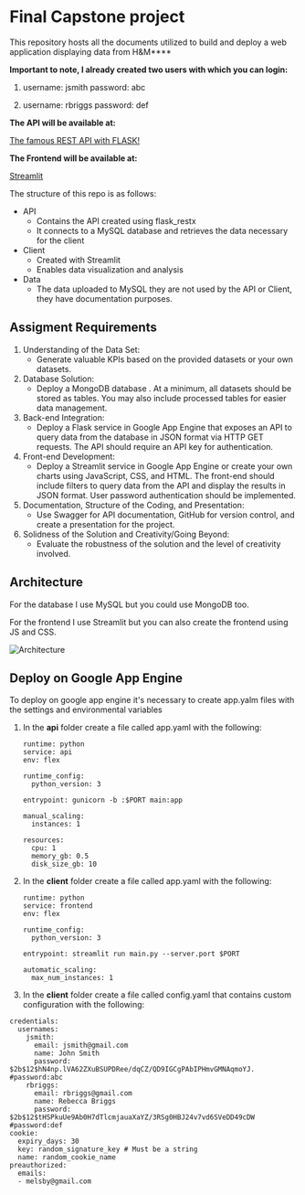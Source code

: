 # Final Capstone project

This repository hosts all the documents utilized to build and deploy a web application displaying data from H&M****

**Important to note, I already created two users with which you can login:**

1) username: jsmith     password: abc

2) username: rbriggs     password: def

**The API will be available at:**

[The famous REST API with FLASK!](https://api-dot-directed-racer-376415.oa.r.appspot.com/)

**The Frontend will be available at:**

[Streamlit](https://frontend-dot-directed-racer-376415.oa.r.appspot.com/)

The structure of this repo is as follows:

- API
    - Contains the API created using flask_restx
    - It connects to a MySQL database and retrieves the data necessary for the client
- Client
    - Created with Streamlit
    - Enables data visualization and analysis
- Data
    - The data uploaded to MySQL they are not used by the API or Client, they have documentation purposes.

## Assigment Requirements

1. Understanding of the Data Set:
    - Generate valuable KPIs based on the provided datasets or your own datasets.
2. Database Solution:
    - Deploy a MongoDB database . At a minimum, all datasets should be stored as tables. You may also include processed tables for easier data management.
3. Back-end Integration:
    - Deploy a Flask service in Google App Engine that exposes an API to query data from the database in JSON format via HTTP GET requests. The API should require an API key for authentication.
4. Front-end Development:
    - Deploy a Streamlit service in Google App Engine or create your own charts using JavaScript, CSS, and HTML. The front-end should include filters to query data from the API and display the results in JSON format. User password authentication should be implemented.
5. Documentation, Structure of the Coding, and Presentation:
    - Use Swagger for API documentation, GitHub for version control, and create a presentation for the project.
6. Solidness of the Solution and Creativity/Going Beyond:
    - Evaluate the robustness of the solution and the level of creativity involved.

## Architecture

For the database I use MySQL but you could use MongoDB too.

For the frontend I use Streamlit but you can also create the frontend using JS and CSS.

![Architecture](Final%20Capstone%20project%20118c21014dde44cf81eb5ed8ba0f29ec/Architecture.png)

## Deploy on Google App Engine

To deploy on google app engine it's necessary to create app.yalm files with the settings and environmental variables

1. In the **api** folder create a file called app.yaml with the following:
    
    ```
    runtime: python
    service: api
    env: flex
    
    runtime_config:
      python_version: 3
    
    entrypoint: gunicorn -b :$PORT main:app
    
    manual_scaling:
      instances: 1
    
    resources:
      cpu: 1
      memory_gb: 0.5
      disk_size_gb: 10
    ```
    
2. In the **client** folder create a file called app.yaml with the following:
    
    ```
    runtime: python
    service: frontend 
    env: flex
    
    runtime_config:
      python_version: 3
    
    entrypoint: streamlit run main.py --server.port $PORT
    
    automatic_scaling:
      max_num_instances: 1
    ```
    
3. In the **client** folder create a file called config.yaml that contains custom configuration with the following:

```
credentials:
  usernames:
    jsmith:
      email: jsmith@gmail.com
      name: John Smith
      password: $2b$12$hN4np.lVA62ZXuBSUPDRee/dqCZ/QD9IGCgPAbIPHmvGMNAqmoYJ.  #password:abc
    rbriggs:
      email: rbriggs@gmail.com
      name: Rebecca Briggs
      password: $2b$12$tHSPkuUe9Ab0H7dTlcmjauaXaYZ/3RSg0HBJ24v7vd6SVeDD49cDW  #password:def
cookie:
  expiry_days: 30
  key: random_signature_key # Must be a string
  name: random_cookie_name
preauthorized:
  emails:
  - melsby@gmail.com
```